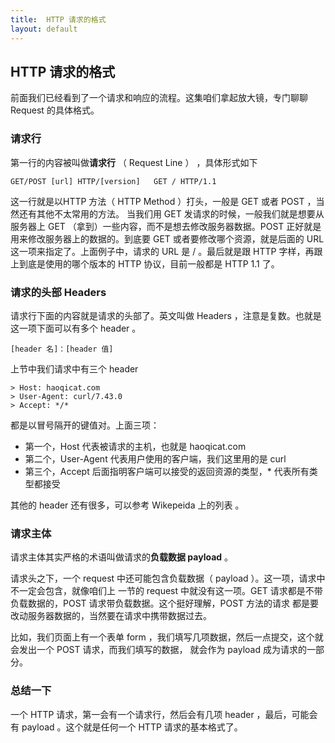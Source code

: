 ```yaml
---
title:  HTTP 请求的格式
layout: default
---
```


## HTTP 请求的格式

前面我们已经看到了一个请求和响应的流程。这集咱们拿起放大镜，专门聊聊 Request 的具体格式。


### 请求行

第一行的内容被叫做**请求行** （ Request Line ） ，具体形式如下

```
GET/POST [url] HTTP/[version]   GET / HTTP/1.1
```

这一行就是以HTTP 方法（ HTTP Method ）打头，一般是 GET 或者 POST ，当然还有其他不太常用的方法。 当我们用 GET 发请求的时候，一般我们就是想要从服务器上 GET （拿到）一些内容，而不是想去修改服务器数据。POST 正好就是用来修改服务器上的数据的。到底要 GET 或者要修改哪个资源，就是后面的 URL 这一项来指定了。上面例子中，请求的 URL 是 / 。最后就是跟 HTTP 字样，再跟上到底是使用的哪个版本的 HTTP 协议，目前一般都是 HTTP 1.1 了。


### 请求的头部 Headers

请求行下面的内容就是请求的头部了。英文叫做 Headers ，注意是复数。也就是这一项下面可以有多个 header 。

```
[header 名]：[header 值]
```


上节中我们请求中有三个 header

```
> Host: haoqicat.com
> User-Agent: curl/7.43.0
> Accept: */*
```

都是以冒号隔开的键值对。上面三项：

- 第一个，Host 代表被请求的主机，也就是 haoqicat.com
- 第二个，User-Agent 代表用户使用的客户端，我们这里用的是 curl
- 第三个，Accept 后面指明客户端可以接受的返回资源的类型，* 代表所有类型都接受

其他的 header 还有很多，可以参考 Wikepeida 上的列表 。

### 请求主体

请求主体其实严格的术语叫做请求的**负载数据 payload** 。

请求头之下，一个 request 中还可能包含负载数据（ payload ）。这一项，请求中不一定会包含，就像咱们上 一节的 request 中就没有这一项。GET 请求都是不带负载数据的，POST 请求带负载数据。这个挺好理解，POST 方法的请求 都是要改动服务器数据的，当然要在请求中携带数据过去。

比如，我们页面上有一个表单 form ，我们填写几项数据，然后一点提交，这个就会发出一个 POST 请求，而我们填写的数据， 就会作为 payload 成为请求的一部分。

### 总结一下

一个 HTTP 请求，第一会有一个请求行，然后会有几项 header ，最后，可能会有 payload 。这个就是任何一个 HTTP 请求的基本格式了。
